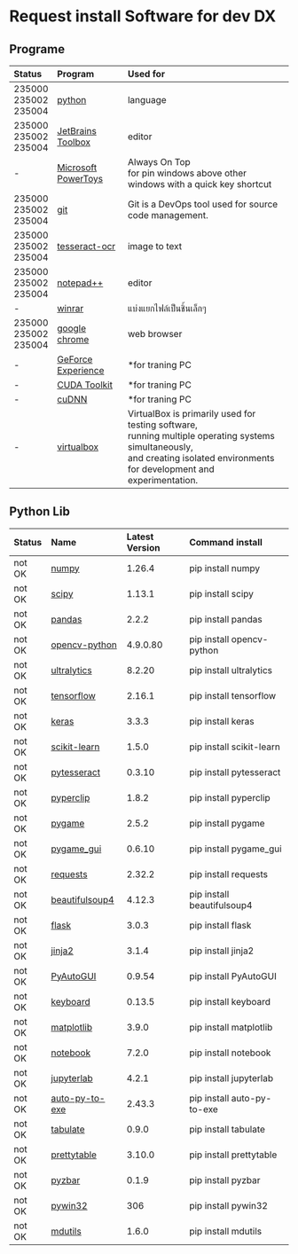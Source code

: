 



# Request install Software for dev DX

## Programe
  

|Status|Program|Used for|
| :--- | :--- | :--- |
|235000<br>235002<br>235004|[python](https://www.python.org/downloads/release/python-31011/)|language|
|235000<br>235002<br>235004|[JetBrains Toolbox](https://www.jetbrains.com/toolbox-app/)|editor|
|-|[Microsoft PowerToys](https://learn.microsoft.com/th-th/windows/powertoys/)|Always On Top <br>for pin windows above other windows with a quick key shortcut|
|235000<br>235002<br>235004|[git](https://git-scm.com/download/win/)|Git is a DevOps tool used for source code management.|
|235000<br>235002<br>235004|[tesseract-ocr](https://github.com/UB-Mannheim/tesseract/wiki)|image to text|
|235000<br>235002<br>235004|[notepad++](https://notepad-plus-plus.org/downloads/)|editor|
|-|[winrar](https://www.win-rar.com/predownload.html/)|แบ่งแยกไฟล์เป็นชิ้นเล็กๆ|
|235000<br>235002<br>235004|[google chrome](https://www.google.com/intl/th/chrome/)|web browser|
|-|[GeForce Experience](https://www.nvidia.com/en-us/geforce/geforce-experience/)|*for traning PC|
|-|[CUDA Toolkit](https://developer.nvidia.com/cuda-toolkit-archive/)|*for traning PC|
|-|[cuDNN](https://developer.nvidia.com/rdp/cudnn-archive/)|*for traning PC|
|-|[virtualbox](https://www.virtualbox.org/wiki/Downloads/)|VirtualBox is primarily used for testing software, <br>running multiple operating systems simultaneously, <br>and creating isolated environments for development and experimentation.|

## Python Lib
  

|Status|Name|Latest Version|Command install|
| :--- | :--- | :--- | :--- |
|not OK|[numpy](https://pypi.org/project/numpy/)|1.26.4|pip install numpy|
|not OK|[scipy](https://pypi.org/project/scipy/)|1.13.1|pip install scipy|
|not OK|[pandas](https://pypi.org/project/pandas/)|2.2.2|pip install pandas|
|not OK|[opencv-python](https://pypi.org/project/opencv-python/)|4.9.0.80|pip install opencv-python|
|not OK|[ultralytics](https://pypi.org/project/ultralytics/)|8.2.20|pip install ultralytics|
|not OK|[tensorflow](https://pypi.org/project/tensorflow/)|2.16.1|pip install tensorflow|
|not OK|[keras](https://pypi.org/project/keras/)|3.3.3|pip install keras|
|not OK|[scikit-learn](https://pypi.org/project/scikit-learn/)|1.5.0|pip install scikit-learn|
|not OK|[pytesseract](https://pypi.org/project/pytesseract/)|0.3.10|pip install pytesseract|
|not OK|[pyperclip](https://pypi.org/project/pyperclip/)|1.8.2|pip install pyperclip|
|not OK|[pygame](https://pypi.org/project/pygame/)|2.5.2|pip install pygame|
|not OK|[pygame_gui](https://pypi.org/project/pygame_gui/)|0.6.10|pip install pygame_gui|
|not OK|[requests](https://pypi.org/project/requests/)|2.32.2|pip install requests|
|not OK|[beautifulsoup4](https://pypi.org/project/beautifulsoup4/)|4.12.3|pip install beautifulsoup4|
|not OK|[flask](https://pypi.org/project/flask/)|3.0.3|pip install flask|
|not OK|[jinja2](https://pypi.org/project/jinja2/)|3.1.4|pip install jinja2|
|not OK|[PyAutoGUI](https://pypi.org/project/PyAutoGUI/)|0.9.54|pip install PyAutoGUI|
|not OK|[keyboard](https://pypi.org/project/keyboard/)|0.13.5|pip install keyboard|
|not OK|[matplotlib](https://pypi.org/project/matplotlib/)|3.9.0|pip install matplotlib|
|not OK|[notebook](https://pypi.org/project/notebook/)|7.2.0|pip install notebook|
|not OK|[jupyterlab](https://pypi.org/project/jupyterlab/)|4.2.1|pip install jupyterlab|
|not OK|[auto-py-to-exe](https://pypi.org/project/auto-py-to-exe/)|2.43.3|pip install auto-py-to-exe|
|not OK|[tabulate](https://pypi.org/project/tabulate/)|0.9.0|pip install tabulate|
|not OK|[prettytable](https://pypi.org/project/prettytable/)|3.10.0|pip install prettytable|
|not OK|[pyzbar](https://pypi.org/project/pyzbar/)|0.1.9|pip install pyzbar|
|not OK|[pywin32](https://pypi.org/project/pywin32/)|306|pip install pywin32|
|not OK|[mdutils](https://pypi.org/project/mdutils/)|1.6.0|pip install mdutils|
